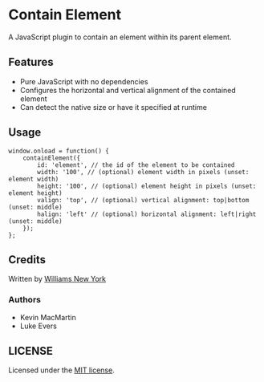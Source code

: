 # Contain Element

A JavaScript plugin to contain an element within its parent element.

## Features

* Pure JavaScript with no dependencies
* Configures the horizontal and vertical alignment of the contained element
* Can detect the native size or have it specified at runtime

## Usage

```
window.onload = function() {
    containElement({
        id: 'element', // the id of the element to be contained
        width: '100', // (optional) element width in pixels (unset: element width)
        height: '100', // (optional) element height in pixels (unset: element height)
        valign: 'top', // (optional) vertical alignment: top|bottom (unset: middle)
        halign: 'left' // (optional) horizontal alignment: left|right (unset: middle)
    });
};
```

## Credits

Written by [Williams New York](http://williamsnewyork.com)

### Authors

* Kevin MacMartin
* Luke Evers

## LICENSE

Licensed under the [MIT license](http://opensource.org/licenses/MIT).

